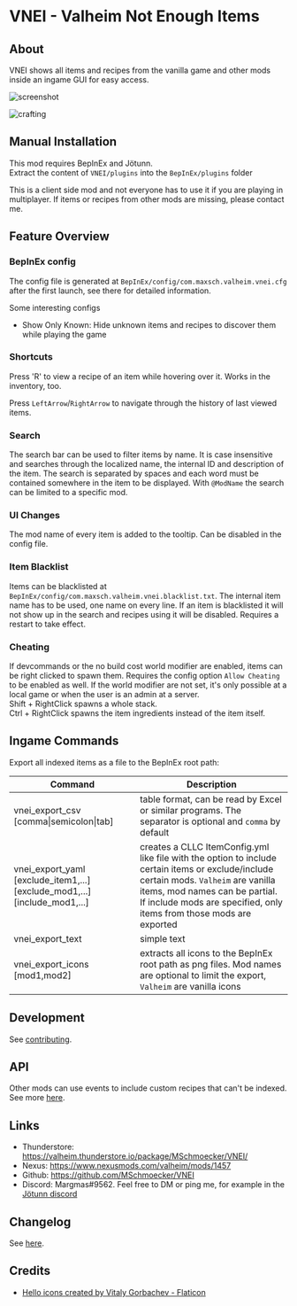 # VNEI - Valheim Not Enough Items

## About
VNEI shows all items and recipes from the vanilla game and other mods inside an ingame GUI for easy access.

![screenshot](https://raw.githubusercontent.com/MSchmoecker/VNEI/master/Docs/WholeScreenshot.png)

![crafting](https://raw.githubusercontent.com/MSchmoecker/VNEI/master/Docs/MeatCrafting.png)


## Manual Installation
This mod requires BepInEx and Jötunn.\
Extract the content of `VNEI/plugins` into the `BepInEx/plugins` folder

This is a client side mod and not everyone has to use it if you are playing in multiplayer.
If items or recipes from other mods are missing, please contact me.


## Feature Overview

### BepInEx config
The config file is generated at `BepInEx/config/com.maxsch.valheim.vnei.cfg` after the first launch, see there for detailed information.

Some interesting configs
- Show Only Known: Hide unknown items and recipes to discover them while playing the game


### Shortcuts
Press 'R' to view a recipe of an item while hovering over it.
Works in the inventory, too.

Press `LeftArrow`/`RightArrow` to navigate through the history of last viewed items.


### Search
The search bar can be used to filter items by name.
It is case insensitive and searches through the localized name, the internal ID and description of the item.
The search is separated by spaces and each word must be contained somewhere in the item to be displayed.
With `@ModName` the search can be limited to a specific mod.


### UI Changes
The mod name of every item is added to the tooltip.
Can be disabled in the config file.


### Item Blacklist
Items can be blacklisted at `BepInEx/config/com.maxsch.valheim.vnei.blacklist.txt`.
The internal item name has to be used, one name on every line.
If an item is blacklisted it will not show up in the search and recipes using it will be disabled.
Requires a restart to take effect.


### Cheating
If devcommands or the no build cost world modifier are enabled, items can be right clicked to spawn them.
Requires the config option `Allow Cheating` to be enabled as well.
If the world modifier are not set, it's only possible at a local game or when the user is an admin at a server.\
Shift + RightClick spawns a whole stack.\
Ctrl + RightClick spawns the item ingredients instead of the item itself.

## Ingame Commands
Export all indexed items as a file to the BepInEx root path:

| Command                                                                    | Description                                                                                                                                                                                                                                     |
|----------------------------------------------------------------------------|-------------------------------------------------------------------------------------------------------------------------------------------------------------------------------------------------------------------------------------------------|
| vnei_export_csv [comma&#124;semicolon&#124;tab]                            | table format, can be read by Excel or similar programs. The separator is optional and `comma` by default                                                                                                                                        |
| vnei_export_yaml [exclude_item1,...] [exclude_mod1,...] [include_mod1,...] | creates a CLLC ItemConfig.yml like file with the option to include certain items or exclude/include certain mods. `Valheim` are vanilla items, mod names can be partial. If include mods are specified, only items from those mods are exported |
| vnei_export_text                                                           | simple text                                                                                                                                                                                                                                     |
| vnei_export_icons [mod1,mod2]                                              | extracts all icons to the BepInEx root path as png files. Mod names are optional to limit the export, `Valheim` are vanilla icons                                                                                                               |


## Development
See [contributing](https://github.com/MSchmoecker/VNEI/blob/master/CONTRIBUTING.md).


## API
Other mods can use events to include custom recipes that can't be indexed.
See more [here](https://github.com/MSchmoecker/VNEI/blob/master/API.md).


## Links
- Thunderstore: https://valheim.thunderstore.io/package/MSchmoecker/VNEI/
- Nexus: https://www.nexusmods.com/valheim/mods/1457
- Github: https://github.com/MSchmoecker/VNEI
- Discord: Margmas#9562. Feel free to DM or ping me, for example in the [Jötunn discord](https://discord.gg/DdUt6g7gyA)


## Changelog
See [here](https://github.com/MSchmoecker/VNEI/blob/master/CHANGELOG.md).

## Credits

- <a href="https://www.flaticon.com/free-icons/hello" title="hello icons">Hello icons created by Vitaly Gorbachev - Flaticon</a>
